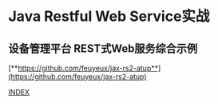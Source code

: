 # Java Restful Web Service实战 #
## 设备管理平台 REST式Web服务综合示例 ##
[**https://github.com/feuyeux/jax-rs2-atup**](https://github.com/feuyeux/jax-rs2-atup)

[INDEX](/README.md)
